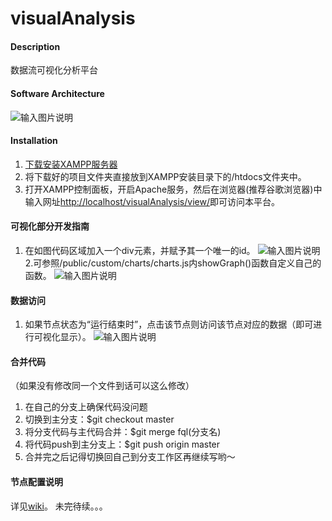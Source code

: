 # visualAnalysis

#### Description
数据流可视化分析平台

#### Software Architecture
![输入图片说明](https://images.gitee.com/uploads/images/2018/1123/100828_73209334_2141312.jpeg "实验室时间序列可视化分析平台.jpg")

#### Installation

1. [下载安装XAMPP服务器](http://note.youdao.com/noteshare?id=611a754774eb730c5f730cc3bcbadb32)
2. 将下载好的项目文件夹直接放到XAMPP安装目录下的/htdocs文件夹中。
3. 打开XAMPP控制面板，开启Apache服务，然后在浏览器(推荐谷歌浏览器)中输入网址[http://localhost/visualAnalysis/view/](http://localhost/visualAnalysis/view/)即可访问本平台。

#### 可视化部分开发指南
1. 在如图代码区域加入一个div元素，并赋予其一个唯一的id。
![输入图片说明](https://images.gitee.com/uploads/images/2018/1121/224151_e476a838_2141312.png "屏幕快照 2018-11-21 22.40.31.png")
2.可参照/public/custom/charts/charts.js内showGraph()函数自定义自己的函数。
![输入图片说明](https://images.gitee.com/uploads/images/2018/1113/164407_c7855f2e_2141312.png "屏幕快照 2018-11-13 16.42.22.png")

#### 数据访问
1. 如果节点状态为“运行结束时”，点击该节点则访问该节点对应的数据（即可进行可视化显示）。
![输入图片说明](https://images.gitee.com/uploads/images/2018/1119/200727_43ed3be3_2141312.png "屏幕快照 2018-11-19 20.06.25.png")

#### 合并代码
（如果没有修改同一个文件到话可以这么修改）
1. 在自己的分支上确保代码没问题
2. 切换到主分支：$git checkout master
3. 将分支代码与主代码合并：$git merge fql(分支名)
4. 将代码push到主分支上：$git push origin master
5. 合并完之后记得切换回自己到分支工作区再继续写哟～

#### 节点配置说明
详见[wiki](https://gitee.com/DSM_fudan/visualAnalysis.wiki.git)。
未完待续。。。
